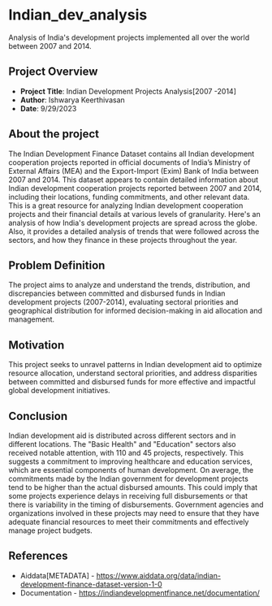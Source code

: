 # Indian_dev_analysis
Analysis of India's development projects implemented all over the world between 2007 and 2014. 

## Project Overview
- **Project Title**: Indian Development Projects Analysis[2007 -2014]
- **Author**: Ishwarya Keerthivasan
- **Date**: 9/29/2023

## About the project
The Indian Development Finance Dataset contains all Indian development cooperation projects reported in
official documents of India’s Ministry of External Affairs (MEA) and the Export-Import (Exim) Bank of India
between 2007 and 2014. This dataset appears to contain detailed information about Indian development cooperation projects reported between 2007 and 2014, including their locations, funding commitments, and other relevant data. This is a great resource for analyzing Indian development cooperation projects and their financial details at various levels of granularity. Here's an analysis of how India's development projects are spread across the globe. Also, it provides a detailed analysis of trends that were followed across the sectors, and how they finance in these projects throughout the year.

## Problem Definition
The project aims to analyze and understand the trends, distribution, and discrepancies between committed and disbursed funds in Indian development projects (2007-2014), evaluating sectoral priorities and geographical distribution for informed decision-making in aid allocation and management.

## Motivation
This project seeks to unravel patterns in Indian development aid to optimize resource allocation, understand sectoral priorities, and address disparities between committed and disbursed funds for more effective and impactful global development initiatives.

## Conclusion
Indian development aid is distributed across different sectors and in different locations. The "Basic Health" and "Education" sectors also received notable attention, with 110 and 45 projects, respectively. This suggests a commitment to improving healthcare and education services, which are essential components of human development. On average, the commitments made by the Indian government for development projects tend to be higher than the actual disbursed amounts. This could imply that some projects experience delays in receiving full disbursements or that there is variability in the timing of disbursements. Government agencies and organizations involved in these projects may need to ensure that they have adequate financial resources to meet their commitments and effectively manage project budgets.

## References

* Aiddata[METADATA] - https://www.aiddata.org/data/indian-development-finance-dataset-version-1-0
* Documentation - https://indiandevelopmentfinance.net/documentation/
